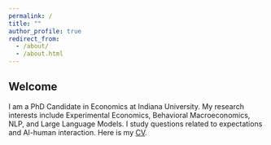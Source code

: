 ```yaml
---
permalink: /
title: ""
author_profile: true
redirect_from: 
  - /about/
  - /about.html
---
```

## Welcome

I am a PhD Candidate in Economics at Indiana University. My research interests include Experimental Economics, Behavioral Macroeconomics, NLP, and Large Language Models. I study questions related to expectations and AI-human interaction. Here is my [CV](https://github.com/alizarif/alizarif.github.io/blob/main/Resume_Nov_27__2024.pdf).

